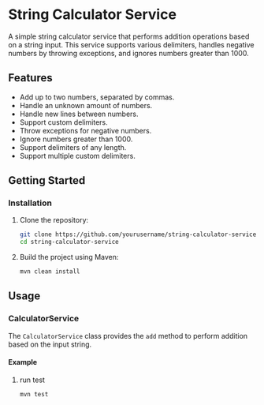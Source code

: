 # String Calculator Service

A simple string calculator service that performs addition operations based on a string input. This service supports various delimiters, handles negative numbers by throwing exceptions, and ignores numbers greater than 1000.

## Features

- Add up to two numbers, separated by commas.
- Handle an unknown amount of numbers.
- Handle new lines between numbers.
- Support custom delimiters.
- Throw exceptions for negative numbers.
- Ignore numbers greater than 1000.
- Support delimiters of any length.
- Support multiple custom delimiters.

## Getting Started

### Installation

1. Clone the repository:

    ```bash
    git clone https://github.com/yourusername/string-calculator-service.git
    cd string-calculator-service
    ```

2. Build the project using Maven:

    ```bash
    mvn clean install
    ```

## Usage

### CalculatorService

The `CalculatorService` class provides the `add` method to perform addition based on the input string.

#### Example

1. run test 
    ```bash
    mvn test
    ```
    
